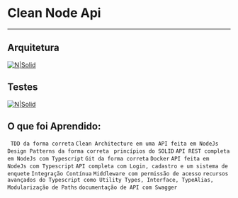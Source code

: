 # Clean Node Api
---

## Arquitetura
[![N|Solid](https://raw.githubusercontent.com/paulosoujava/clean-api-node/feat/login/images/archeture.png)](https://www.linkedin.com/in/paulo-oliveira-nodejs/)

## Testes
[![N|Solid](https://raw.githubusercontent.com/paulosoujava/clean-api-node/feat/login/images/tests.png)](https://www.linkedin.com/in/paulo-oliveira-nodejs/)

## O que foi Aprendido:
``` TDD da forma correta```
```Clean Architecture em uma API feita em NodeJs```
``` Design Patterns da forma correta```
``` princípios do SOLID```
```API REST completa em NodeJs com Typescript```
```Git da forma correta```
```Docker```
```API feita em NodeJs com Typescript```
```API completa com Login, cadastro e um sistema de enquete```
```Integração Contínua```
```Middleware com permissão de acesso```
```recursos avançados do Typescript como Utility Types, Interface, TypeAlias, Modularização de Paths```
```documentação de API com Swagger```

